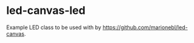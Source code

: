 led-canvas-led
==============

Example LED class to be used with by https://github.com/marionebl/led-canvas.
